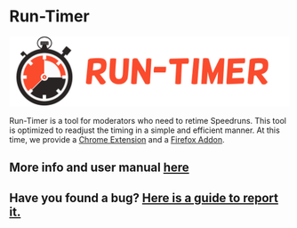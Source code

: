 
# Run-Timer

![Run-Timer Logo](./.github/imgs/Run-Timer_Baner.png)

Run-Timer is a tool for moderators who need to retime Speedruns. This tool is optimized to readjust the timing in a simple and efficient manner.
At this time, we provide a [Chrome Extension](https://chrome.google.com/webstore/detail/youtube-run-timer/gcdiionngbcoanblolafbnhkfpmoagnj/) and a [Firefox Addon](https://addons.mozilla.org/es/firefox/addon/run-timer/).

## More info and user manual [here](https://github.com/Evil004/Run-Timer/wiki)

## Have you found a bug? [Here is a guide to report it.](https://github.com/Evil004/Run-Timer/wiki/How-to-Report-a-Bug)
